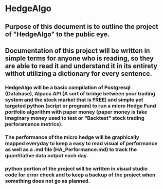 # HedgeAlgo

## Purpose of this document is to outline the project of "HedgeAlgo" to the public eye. 

## Documentation of this project will be written in simple terms for anyone who is reading, so they are able to read it and understand it in its entirety withot utilizing a dictionary for every sentence.

### HedgeAlgo will be a basic compilation of Postgresql (Database), Alpaca API (A sort of bridge between your trading system and the stock market that is FREE) and simple yet targeted python (script or program) to run a micro Hedge Fund portfolio algorithm with paper money (paper money is fake imaginary money used to test or "Backtest" stock trading perforamance metrics).
### The performance of the micro hedge will be graphically mapped everyday to keep a easy to read visual of performance as well as a .md file (HA_Performance.md) to track the quantitative data output each day. 
### python portion of the project will be written in visual studio code for error check and to keep a backup of the project when something does not go as planned. 
 
